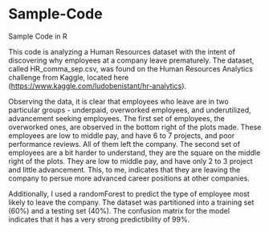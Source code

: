 # Sample-Code
Sample Code in R

This code is analyzing a Human Resources dataset with the intent of discovering why employees at a company leave prematurely. The dataset, called HR_comma_sep.csv, was found on the Human Resources Analytics challenge from Kaggle, located here (https://www.kaggle.com/ludobenistant/hr-analytics).

Observing the data, it is clear that employees who leave are in two particular groups - underpaid, overworked employees, and underutilized, advancement seeking employees. The first set of employees, the overworked ones, are observed in the bottom right of the plots made. These employees are low to middle pay, and have 6 to 7 projects, and poor performance reviews. All of them left the company. The second set of employees are a bit harder to understand, they are the square on the middle right of the plots. They are low to middle pay, and have only 2 to 3 project and little advancement. This, to me, indicates that they are leaving the company to persue more advanced career positions at other companies. 

Additionally, I used a randomForest to predict the type of employee most likely to leave the company. The dataset was partitioned into a training set (60%) and a testing set (40%). The confusion matrix for the model indicates that it has a very strong predictibility of 99%.

